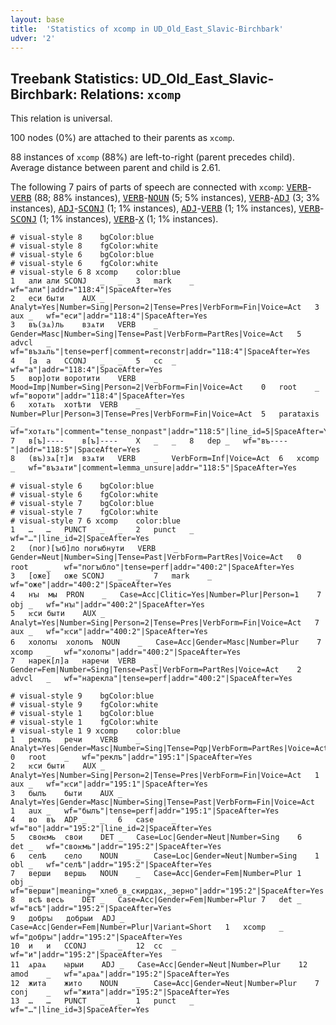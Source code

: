 ```yaml
---
layout: base
title:  'Statistics of xcomp in UD_Old_East_Slavic-Birchbark'
udver: '2'
---
```


## Treebank Statistics: UD_Old_East_Slavic-Birchbark: Relations: `xcomp`

This relation is universal.

100 nodes (0%) are attached to their parents as `xcomp`.

88 instances of `xcomp` (88%) are left-to-right (parent precedes child).
Average distance between parent and child is 2.61.

The following 7 pairs of parts of speech are connected with `xcomp`: <tt><a href="orv_birchbark-pos-VERB.html">VERB</a></tt>-<tt><a href="orv_birchbark-pos-VERB.html">VERB</a></tt> (88; 88% instances), <tt><a href="orv_birchbark-pos-VERB.html">VERB</a></tt>-<tt><a href="orv_birchbark-pos-NOUN.html">NOUN</a></tt> (5; 5% instances), <tt><a href="orv_birchbark-pos-VERB.html">VERB</a></tt>-<tt><a href="orv_birchbark-pos-ADJ.html">ADJ</a></tt> (3; 3% instances), <tt><a href="orv_birchbark-pos-ADJ.html">ADJ</a></tt>-<tt><a href="orv_birchbark-pos-SCONJ.html">SCONJ</a></tt> (1; 1% instances), <tt><a href="orv_birchbark-pos-ADJ.html">ADJ</a></tt>-<tt><a href="orv_birchbark-pos-VERB.html">VERB</a></tt> (1; 1% instances), <tt><a href="orv_birchbark-pos-VERB.html">VERB</a></tt>-<tt><a href="orv_birchbark-pos-SCONJ.html">SCONJ</a></tt> (1; 1% instances), <tt><a href="orv_birchbark-pos-VERB.html">VERB</a></tt>-<tt><a href="orv_birchbark-pos-X.html">X</a></tt> (1; 1% instances).


~~~ conllu
# visual-style 8	bgColor:blue
# visual-style 8	fgColor:white
# visual-style 6	bgColor:blue
# visual-style 6	fgColor:white
# visual-style 6 8 xcomp	color:blue
1	али	али	SCONJ	_	_	3	mark	_	wf="али"|addr="118:4"|SpaceAfter=Yes
2	еси	быти	AUX	_	Analyt=Yes|Number=Sing|Person=2|Tense=Pres|VerbForm=Fin|Voice=Act	3	aux	_	wf="еси"|addr="118:4"|SpaceAfter=Yes
3	въ(зѧ)ль	взѧти	VERB	_	Gender=Masc|Number=Sing|Tense=Past|VerbForm=PartRes|Voice=Act	5	advcl	_	wf="възѧль"|tense=perf|comment=reconstr|addr="118:4"|SpaceAfter=Yes
4	[а	а	CCONJ	_	_	5	cc	_	wf="а"|addr="118:4"|SpaceAfter=Yes
5	вор]оти	воротити	VERB	_	Mood=Imp|Number=Sing|Person=2|VerbForm=Fin|Voice=Act	0	root	_	wf="вороти"|addr="118:4"|SpaceAfter=Yes
6	хотѧть	хотѣти	VERB	_	Number=Plur|Person=3|Tense=Pres|VerbForm=Fin|Voice=Act	5	parataxis	_	wf="хотѧть"|comment="tense_nonpast"|addr="118:5"|line_id=5|SpaceAfter=Yes
7	в[ъ]----	в[ъ]----	X	_	_	8	dep	_	wf="въ----"|addr="118:5"|SpaceAfter=Yes
8	(въ)зѧ[т]и	взѧти	VERB	_	VerbForm=Inf|Voice=Act	6	xcomp	_	wf="възѧти"|comment=lemma_unsure|addr="118:5"|SpaceAfter=Yes

~~~


~~~ conllu
# visual-style 6	bgColor:blue
# visual-style 6	fgColor:white
# visual-style 7	bgColor:blue
# visual-style 7	fgColor:white
# visual-style 7 6 xcomp	color:blue
1	…	…	PUNCT	_	_	2	punct	_	wf="…"|line_id=2|SpaceAfter=Yes
2	(пог)[ꙑб]ло	погыбнути	VERB	_	Gender=Neut|Number=Sing|Tense=Past|VerbForm=PartRes|Voice=Act	0	root	_	wf="погꙑбло"|tense=perf|addr="400:2"|SpaceAfter=Yes
3	[оже]	оже	SCONJ	_	_	7	mark	_	wf="оже"|addr="400:2"|SpaceAfter=Yes
4	нꙑ	мы	PRON	_	Case=Acc|Clitic=Yes|Number=Plur|Person=1	7	obj	_	wf="нꙑ"|addr="400:2"|SpaceAfter=Yes
5	ѥси	быти	AUX	_	Analyt=Yes|Number=Sing|Person=2|Tense=Pres|VerbForm=Fin|Voice=Act	7	aux	_	wf="ѥси"|addr="400:2"|SpaceAfter=Yes
6	холопꙑ	холопъ	NOUN	_	Case=Acc|Gender=Masc|Number=Plur	7	xcomp	_	wf="холопꙑ"|addr="400:2"|SpaceAfter=Yes
7	нарек[л]а	наречи	VERB	_	Gender=Fem|Number=Sing|Tense=Past|VerbForm=PartRes|Voice=Act	2	advcl	_	wf="нарекла"|tense=perf|addr="400:2"|SpaceAfter=Yes

~~~


~~~ conllu
# visual-style 9	bgColor:blue
# visual-style 9	fgColor:white
# visual-style 1	bgColor:blue
# visual-style 1	fgColor:white
# visual-style 1 9 xcomp	color:blue
1	реклъ	речи	VERB	_	Analyt=Yes|Gender=Masc|Number=Sing|Tense=Pqp|VerbForm=PartRes|Voice=Act	0	root	_	wf="реклъ"|addr="195:1"|SpaceAfter=Yes
2	ѥси	быти	AUX	_	Analyt=Yes|Number=Sing|Person=2|Tense=Pres|VerbForm=Fin|Voice=Act	1	aux	_	wf="ѥси"|addr="195:1"|SpaceAfter=Yes
3	былъ	быти	AUX	_	Analyt=Yes|Gender=Masc|Number=Sing|Tense=Past|VerbForm=Fin|Voice=Act	1	aux	_	wf="былъ"|tense=perf|addr="195:1"|SpaceAfter=Yes
4	во	въ	ADP	_	_	6	case	_	wf="во"|addr="195:2"|line_id=2|SpaceAfter=Yes
5	своѥмь	свои	DET	_	Case=Loc|Gender=Neut|Number=Sing	6	det	_	wf="своѥмь"|addr="195:2"|SpaceAfter=Yes
6	селѣ	село	NOUN	_	Case=Loc|Gender=Neut|Number=Sing	1	obl	_	wf="селѣ"|addr="195:2"|SpaceAfter=Yes
7	верши	вершь	NOUN	_	Case=Acc|Gender=Fem|Number=Plur	1	obj	_	wf="верши"|meaning="хлеб_в_скирдах,_зерно"|addr="195:2"|SpaceAfter=Yes
8	всѣ	весь	DET	_	Case=Acc|Gender=Fem|Number=Plur	7	det	_	wf="всѣ"|addr="195:2"|SpaceAfter=Yes
9	добрꙑ	добрыи	ADJ	_	Case=Acc|Gender=Fem|Number=Plur|Variant=Short	1	xcomp	_	wf="добрꙑ"|addr="195:2"|SpaceAfter=Yes
10	и	и	CCONJ	_	_	12	cc	_	wf="и"|addr="195:2"|SpaceAfter=Yes
11	ѧраѧ	ꙗрыи	ADJ	_	Case=Acc|Gender=Neut|Number=Plur	12	amod	_	wf="ѧраѧ"|addr="195:2"|SpaceAfter=Yes
12	жита	жито	NOUN	_	Case=Acc|Gender=Neut|Number=Plur	7	conj	_	wf="жита"|addr="195:2"|SpaceAfter=Yes
13	…	…	PUNCT	_	_	1	punct	_	wf="…"|line_id=3|SpaceAfter=Yes

~~~


